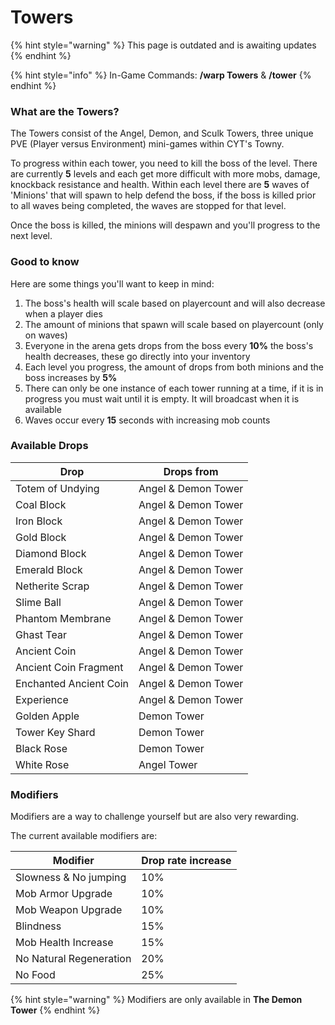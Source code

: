 # Towers

{% hint style="warning" %}
This page is outdated and is awaiting updates
{% endhint %}

{% hint style="info" %}
In-Game Commands: **/warp Towers** & **/tower**
{% endhint %}

### What are the Towers?

The Towers consist of the Angel, Demon, and Sculk Towers, three unique PVE (Player versus Environment) mini-games within CYT's Towny.

To progress within each tower, you need to kill the boss of the level. There are currently **5** levels and each get more difficult with more mobs, damage, knockback resistance and health. Within each level there are **5** waves of 'Minions' that will spawn to help defend the boss, if the boss is killed prior to all waves being completed, the waves are stopped for that level.

Once the boss is killed, the minions will despawn and you'll progress to the next level.

### Good to know

Here are some things you'll want to keep in mind:

1. The boss's health will scale based on playercount and will also decrease when a player dies
2. The amount of minions that spawn will scale based on playercount (only on waves)
3. Everyone in the arena gets drops from the boss every **10%** the boss's health decreases, these go directly into your inventory
4. Each level you progress, the amount of drops from both minions and the boss increases by **5%**
5. There can only be one instance of each tower running at a time, if it is in progress you must wait until it is empty. It will broadcast when it is available
6. Waves occur every **15** seconds with increasing mob counts

### Available Drops

| Drop                   | Drops from          |
| ---------------------- | ------------------- |
| Totem of Undying       | Angel & Demon Tower |
| Coal Block             | Angel & Demon Tower |
| Iron Block             | Angel & Demon Tower |
| Gold Block             | Angel & Demon Tower |
| Diamond Block          | Angel & Demon Tower |
| Emerald Block          | Angel & Demon Tower |
| Netherite Scrap        | Angel & Demon Tower |
| Slime Ball             | Angel & Demon Tower |
| Phantom Membrane       | Angel & Demon Tower |
| Ghast Tear             | Angel & Demon Tower |
| Ancient Coin           | Angel & Demon Tower |
| Ancient Coin Fragment  | Angel & Demon Tower |
| Enchanted Ancient Coin | Angel & Demon Tower |
| Experience             | Angel & Demon Tower |
| Golden Apple           | Demon Tower         |
| Tower Key Shard        | Demon Tower         |
| Black Rose             | Demon Tower         |
| White Rose             | Angel Tower         |

### Modifiers

Modifiers are a way to challenge yourself but are also very rewarding.

The current available modifiers are:

| Modifier                | Drop rate increase |
| ----------------------- | ------------------ |
| Slowness & No jumping   | 10%                |
| Mob Armor Upgrade       | 10%                |
| Mob Weapon Upgrade      | 10%                |
| Blindness               | 15%                |
| Mob Health Increase     | 15%                |
| No Natural Regeneration | 20%                |
| No Food                 | 25%                |

{% hint style="warning" %}
Modifiers are only available in **The Demon Tower**
{% endhint %}
